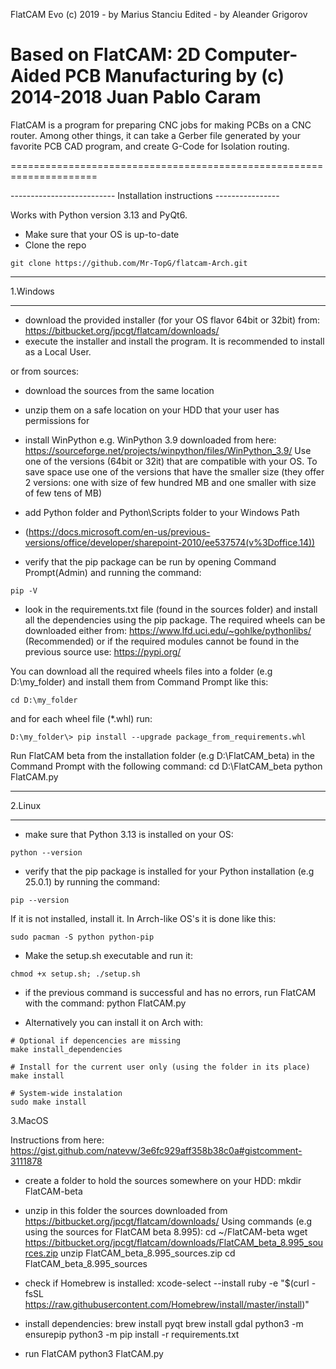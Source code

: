 FlatCAM Evo (c) 2019 - by Marius Stanciu
Edited - by Aleander Grigorov

Based on FlatCAM: 
2D Computer-Aided PCB Manufacturing by (c) 2014-2018 Juan Pablo Caram
=====================================================================

FlatCAM is a program for preparing CNC jobs for making PCBs on a CNC router.
Among other things, it can take a Gerber file generated by your favorite PCB
CAD program, and create G-Code for Isolation routing.

=====================================================================

-------------------------- Installation instructions ----------------

Works with Python version 3.13 and PyQt6.


- Make sure that your OS is up-to-date
- Clone the repo
``` 
git clone https://github.com/Mr-TopG/flatcam-Arch.git
```

**************************************************************************
1.Windows
**************************************************************************
- download the provided installer (for your OS flavor 64bit or 32bit) from:
https://bitbucket.org/jpcgt/flatcam/downloads/
- execute the installer and install the program. It is recommended to install as a Local User.

or from sources:
- download the sources from the same location
- unzip them on a safe location on your HDD that your user has permissions for
- install WinPython e.g. WinPython 3.9 downloaded from here: 
https://sourceforge.net/projects/winpython/files/WinPython_3.9/
Use one of the versions (64bit or 32it) that are compatible with your OS. 
To save space use one of the versions that have the smaller size (they offer 2 versions: 
one with size of few hundred MB and one smaller with size of few tens of MB)

- add Python folder and Python\Scripts folder to your Windows Path 
- (https://docs.microsoft.com/en-us/previous-versions/office/developer/sharepoint-2010/ee537574(v%3Doffice.14))
- verify that the pip package can be run by opening Command Prompt(Admin) and running the command:
```
pip -V
```

- look in the requirements.txt file (found in the sources folder) and install all the dependencies using 
the pip package. 
The required wheels can be downloaded either from:
https://www.lfd.uci.edu/~gohlke/pythonlibs/ (Recommended)
or if the required modules cannot be found in the previous source use:
https://pypi.org/
 
You can download all the required wheels files into a folder (e.g D:\my_folder) and install them from 
Command Prompt like this:

```
cd D:\my_folder
```

and for each wheel file (*.whl) run:
```
D:\my_folder\> pip install --upgrade package_from_requirements.whl
```

Run FlatCAM beta from the installation folder (e.g D:\FlatCAM_beta) in the Command Prompt with the following command:
cd D:\FlatCAM_beta
python FlatCAM.py

**************************************************************************
2.Linux
**************************************************************************


- make sure that Python 3.13 is installed on your OS: 
```
python --version
```
- verify that the pip package is installed for your Python installation (e.g 25.0.1) by running the command:
```
pip --version
``` 

If it is not installed, install it. In Arrch-like OS's it is done like this: 
```
sudo pacman -S python python-pip 
```


- Make the setup.sh executable and run it:
```
chmod +x setup.sh; ./setup.sh
```

- if the previous command is successful and has no errors, run FlatCAM with the command: python FlatCAM.py

- Alternatively you can install it on Arch with:
```
# Optional if depencencies are missing
make install_dependencies

# Install for the current user only (using the folder in its place)
make install

# System-wide instalation
sudo make install
```

3.MacOS

Instructions from here: https://gist.github.com/natevw/3e6fc929aff358b38c0a#gistcomment-3111878

- create a folder to hold the sources somewhere on your HDD:
mkdir FlatCAM-beta

- unzip in this folder the sources downloaded from https://bitbucket.org/jpcgt/flatcam/downloads/
Using commands (e.g using the sources for FlatCAM beta 8.995):
cd ~/FlatCAM-beta
wget https://bitbucket.org/jpcgt/flatcam/downloads/FlatCAM_beta_8.995_sources.zip
unzip FlatCAM_beta_8.995_sources.zip
cd FlatCAM_beta_8.995_sources

- check if Homebrew is installed:
xcode-select --install
ruby -e "$(curl -fsSL https://raw.githubusercontent.com/Homebrew/install/master/install)"

- install dependencies:
brew install pyqt
brew install gdal
python3 -m ensurepip
python3 -m pip install -r requirements.txt

- run FlatCAM
python3 FlatCAM.py
